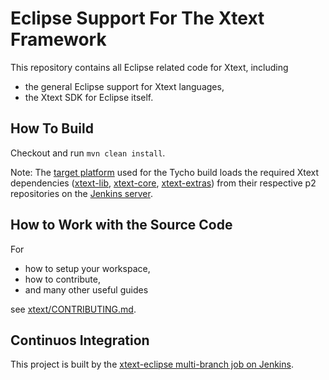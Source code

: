 # Eclipse Support For The Xtext Framework

This repository contains all Eclipse related code for Xtext, including
 - the general Eclipse support for Xtext languages,
 - the Xtext SDK for Eclipse itself.
 
## How To Build

Checkout and run `mvn clean install`.

Note: The [target platform](releng/org.eclipse.xtext.target/org.eclipse.xtext.target.target) used for the Tycho build loads the required Xtext dependencies ([xtext-lib](https://github.com/eclipse/xtext-lib), [xtext-core](https://github.com/eclipse/xtext-core), [xtext-extras](https://github.com/eclipse/xtext-extras)) from their respective p2 repositories on the [Jenkins server](http://services.typefox.io/open-source/jenkins/).

## How to Work with the Source Code
For
 * how to setup your workspace,
 * how to contribute,
 * and many other useful guides

see [xtext/CONTRIBUTING.md](https://github.com/eclipse/xtext/blob/master/CONTRIBUTING.md).

## Continuos Integration

This project is built by the [xtext-eclipse multi-branch job on Jenkins](http://services.typefox.io/open-source/jenkins/job/xtext-eclipse/).
